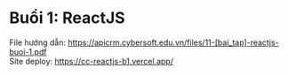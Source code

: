 # Buổi 1: ReactJS

File hướng dẫn: https://apicrm.cybersoft.edu.vn/files/11-[bai_tap]-reactjs-buoi-1.pdf <br>
Site deploy: https://cc-reactjs-b1.vercel.app/
